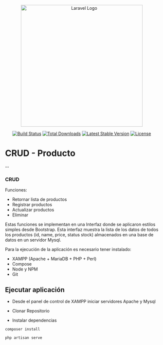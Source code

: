 <p align="center"><a href="https://laravel.com" target="_blank"><img src="https://raw.githubusercontent.com/laravel/art/master/logo-lockup/5%20SVG/2%20CMYK/1%20Full%20Color/laravel-logolockup-cmyk-red.svg" width="400" alt="Laravel Logo"></a></p>

<p align="center">
<a href="https://github.com/laravel/framework/actions"><img src="https://github.com/laravel/framework/workflows/tests/badge.svg" alt="Build Status"></a>
<a href="https://packagist.org/packages/laravel/framework"><img src="https://img.shields.io/packagist/dt/laravel/framework" alt="Total Downloads"></a>
<a href="https://packagist.org/packages/laravel/framework"><img src="https://img.shields.io/packagist/v/laravel/framework" alt="Latest Stable Version"></a>
<a href="https://packagist.org/packages/laravel/framework"><img src="https://img.shields.io/packagist/l/laravel/framework" alt="License"></a>
</p>

# CRUD - Producto
--
### CRUD 

Funciones:
- Retornar lista de productos
- Registrar productos
- Actualizar productos
- Eliminar

Estas funciones se implementan en una Interfaz donde se aplicaron estilos simples desde Bootstrap. Esta interfaz muestra la lista de los datos de todos los productos (id, name, price, status stock) almacenados en una base de datos en un servidor Mysql. 

Para la ejecución de la aplicación es necesario tener instalado:
- XAMPP (Apache + MariaDB + PHP + Perl)
- Compose
- Node y NPM
- Git

## Ejecutar aplicación 

- Desde el panel de control de XAMPP iniciar servidores Apache y Mysql 

- Clonar Repositorio

- Instalar dependencias
```
composer install
```


```
php artisan serve
```